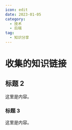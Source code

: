```yaml
---
icon: edit
date: 2023-01-05
category:
  - 技术
  - 后端
tag:
  - 知识分享
---
```


# 收集的知识链接

## 标题 2

这里是内容。

### 标题 3

这里是内容。
